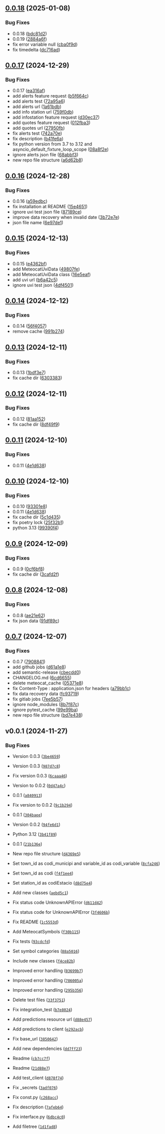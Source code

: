 ## [0.0.18](https://github.com/figorr/meteocatpy/compare/v0.0.17...v0.0.18) (2025-01-08)


### Bug Fixes

* 0.0.18 ([bdc81d2](https://github.com/figorr/meteocatpy/commit/bdc81d2c4ada74478e66d376962bd2e7b01fe39b))
* 0.0.19 ([2884a6f](https://github.com/figorr/meteocatpy/commit/2884a6ff7216f412e5144ba8a89a300f6b0a42c2))
* fix error variable null ([cba0f9d](https://github.com/figorr/meteocatpy/commit/cba0f9d80c1b2a6e6f3ab8660b7ae703bfe4c148))
* fix timedelta ([dc716ad](https://github.com/figorr/meteocatpy/commit/dc716ad3843f1e138ccab6ac7e01d406e13cf4a5))

## [0.0.17](https://github.com/figorr/meteocatpy/compare/v0.0.16...v0.0.17) (2024-12-29)


### Bug Fixes

* 0.0.17 ([ea316af](https://github.com/figorr/meteocatpy/commit/ea316aff268970420dce1c7337d8e7b45859f13c))
* add alerts feature request ([b5f664c](https://github.com/figorr/meteocatpy/commit/b5f664c2b305130bf55cd9a88ac2c007443e1f67))
* add alerts test ([72a95a6](https://github.com/figorr/meteocatpy/commit/72a95a66f39908831255c06a6361512c3efcaffb))
* add alerts url ([1a61bdb](https://github.com/figorr/meteocatpy/commit/1a61bdbe919c45239278d80471d003660ffb53e8))
* add info station url ([759f0db](https://github.com/figorr/meteocatpy/commit/759f0db95dcc00c8a99d269cdce1eadc7dfe4284))
* add infostation feature request ([d30ec37](https://github.com/figorr/meteocatpy/commit/d30ec3796e4be27a2601abdbb7c1c50ada8fa485))
* add quotes feature request ([012fba3](https://github.com/figorr/meteocatpy/commit/012fba30febd6ac76c46ac684ff2f5f25f520acd))
* add quotes url ([27950fb](https://github.com/figorr/meteocatpy/commit/27950fbf3eb488566e2f5955cb7b8a53a63a77ee))
* fix alerts test ([742a70e](https://github.com/figorr/meteocatpy/commit/742a70ed584dcc6febb66a3c1b9a3b85574ebd18))
* fix description ([b41fe6a](https://github.com/figorr/meteocatpy/commit/b41fe6a23385d5fe0e445ad8453bf94ae4cdd623))
* fix python version from 3.7 to 3.12 and asyncio_default_fixture_loop_scope ([08a8f2e](https://github.com/figorr/meteocatpy/commit/08a8f2ed5a6768f7aa01e2d9959372bc756e501c))
* ignore alerts json file ([68abbf3](https://github.com/figorr/meteocatpy/commit/68abbf3bb20d4fdfadaf55c8774dec29aa699bcd))
* new repo file structure ([a6d62b8](https://github.com/figorr/meteocatpy/commit/a6d62b8acca9cadaff96fc1631f71903e2925479))

## [0.0.16](https://github.com/figorr/meteocatpy/compare/v0.0.15...v0.0.16) (2024-12-28)


### Bug Fixes

* 0.0.16 ([a59edbc](https://github.com/figorr/meteocatpy/commit/a59edbcff6297346113b411405122b9fe6e9fe14))
* fix installation at README ([15e4651](https://github.com/figorr/meteocatpy/commit/15e46517254c0f9bdd82adf8038a17ae6e4339d5))
* ignore uvi test json file ([87189ce](https://github.com/figorr/meteocatpy/commit/87189cea76510a75fa41c015aa522075ba71d19f))
* improve data recovery when invalid date ([3b72e7e](https://github.com/figorr/meteocatpy/commit/3b72e7e1aeb34485e1226c56f2b6cce385b19f38))
* json file name ([6e97de1](https://github.com/figorr/meteocatpy/commit/6e97de1d585c17936b316eb1fcc1b5ac2b5275d9))

## [0.0.15](https://github.com/figorr/meteocatpy/compare/v0.0.14...v0.0.15) (2024-12-13)


### Bug Fixes

* 0.0.15 ([e4362bf](https://github.com/figorr/meteocatpy/commit/e4362bf9830c8eb5f9aa6fd803d06bf6bb64c2c8))
* add MeteocatUviData ([49807fe](https://github.com/figorr/meteocatpy/commit/49807fe195098db59a654d015942352cb3705b93))
* add MeteocatUviData class ([16e5eaf](https://github.com/figorr/meteocatpy/commit/16e5eaf7c918c673ab4648d1c3194144605d3249))
* add uvi url ([b6a42c5](https://github.com/figorr/meteocatpy/commit/b6a42c5f2bc405359c49c7c5f106d576f5c70d9e))
* ignore uvi test json ([4df4501](https://github.com/figorr/meteocatpy/commit/4df450166c4d01b67e096a754506d6d939ba09a5))

## [0.0.14](https://github.com/figorr/meteocatpy/compare/v0.0.13...v0.0.14) (2024-12-12)


### Bug Fixes

* 0.0.14 ([56f4057](https://github.com/figorr/meteocatpy/commit/56f40575bfa985df9210119162c3857c19df36ba))
* remove cache ([991b274](https://github.com/figorr/meteocatpy/commit/991b27493ad3db5e0d05d3824b3ec45592275af7))

## [0.0.13](https://github.com/figorr/meteocatpy/compare/v0.0.12...v0.0.13) (2024-12-11)


### Bug Fixes

* 0.0.13 ([1bdf3e7](https://github.com/figorr/meteocatpy/commit/1bdf3e7632156c0f033b483ac0ab5f159ed65be4))
* fix cache dir ([6303383](https://github.com/figorr/meteocatpy/commit/6303383e7cbf2efad27d288adf89c6ea58dbc9c4))

## [0.0.12](https://github.com/figorr/meteocatpy/compare/v0.0.11...v0.0.12) (2024-12-11)


### Bug Fixes

* 0.0.12 ([81aa152](https://github.com/figorr/meteocatpy/commit/81aa1528202661eb4854e37f9b1880f798d9457e))
* fix cache dir ([8df49f9](https://github.com/figorr/meteocatpy/commit/8df49f97fd8f6645dae9db9f53a94a44395447ff))

## [0.0.11](https://github.com/figorr/meteocatpy/compare/v0.0.9...v0.0.10) (2024-12-10)

### Bug Fixes

* 0.0.11 ([4e1d638](https://github.com/figorr/meteocatpy/commit/4e1d6387200fb6cde2d06c448c178b108bbb2b92))


## [0.0.10](https://github.com/figorr/meteocatpy/compare/v0.0.9...v0.0.10) (2024-12-10)


### Bug Fixes

* 0.0.10 ([93301e8](https://github.com/figorr/meteocatpy/commit/93301e82667ec85c79966da8a2b637c4d85e1b6a))
* 0.0.11 ([4e1d638](https://github.com/figorr/meteocatpy/commit/4e1d6387200fb6cde2d06c448c178b108bbb2b92))
* fix cache dir ([5c1d435](https://github.com/figorr/meteocatpy/commit/5c1d435f2310f3d0b33538f823efe64c0f3797b4))
* fix poetry lock ([25f32b1](https://github.com/figorr/meteocatpy/commit/25f32b1cd078ee60ab877d99fe444ccfce116f42))
* python 3.13 ([99390f4](https://github.com/figorr/meteocatpy/commit/99390f4745c803b9623255b39c29edf61dacfcf9))

## [0.0.9](https://github.com/figorr/meteocatpy/compare/v0.0.8...v0.0.9) (2024-12-09)


### Bug Fixes

* 0.0.9 ([0cf6bf8](https://github.com/figorr/meteocatpy/commit/0cf6bf888c572c3477a1385a06a753fc0096fc95))
* fix cache dir ([3cafd2f](https://github.com/figorr/meteocatpy/commit/3cafd2fb0ec2fcdf9d94cf3adb3fcb264aabeb9e))

## [0.0.8](https://github.com/figorr/meteocatpy/compare/v0.0.7...v0.0.8) (2024-12-08)


### Bug Fixes

* 0.0.8 ([ae21e62](https://github.com/figorr/meteocatpy/commit/ae21e62c88b1ea20b94d5feb6eb8f5dfa07de509))
* fix json data ([91df89c](https://github.com/figorr/meteocatpy/commit/91df89c9746588e20a2073770313de20fa8dd64b))

## [0.0.7](https://github.com/figorr/meteocatpy/compare/v0.0.6...v0.0.7) (2024-12-07)


### Bug Fixes

* 0.0.7 ([7908841](https://github.com/figorr/meteocatpy/commit/7908841eee0b00b563b6b6266f4a6b71bc503ef2))
* add github jobs ([d61a1e8](https://github.com/figorr/meteocatpy/commit/d61a1e846a5a34b505ca4520e68152bac21ace23))
* add semantic-release ([cbecdd0](https://github.com/figorr/meteocatpy/commit/cbecdd05eade74445d5458100c3c42f2eaff4506))
* CHANGELOG.md ([6cd6655](https://github.com/figorr/meteocatpy/commit/6cd665549663377ac4a73a20c6e5d4b8f6f859b9))
* delete meteocat_cache ([05371e8](https://github.com/figorr/meteocatpy/commit/05371e8aa53365d5bbc027d1658e154957e225fe))
* fix Content-Type : application.json for headers ([a79bb1c](https://github.com/figorr/meteocatpy/commit/a79bb1ced0a1f2def294b5964840ea938c469d57))
* fix data recovery data ([fc93719](https://github.com/figorr/meteocatpy/commit/fc93719d7d601810771bd89dcd8715686843f836))
* fix gitlab jobs ([7ee5b57](https://github.com/figorr/meteocatpy/commit/7ee5b5714e27b3f9031d5b9b81fe100e1064f0da))
* ignore node_modules ([8b7f87c](https://github.com/figorr/meteocatpy/commit/8b7f87c5bf6b08211925824fd02dd0fdbbfced9b))
* ignore pytest_cache ([99e99ba](https://github.com/figorr/meteocatpy/commit/99e99baf9a79529e63a0db47c76c7b150432f566))
* new repo file structure ([bd7e438](https://github.com/figorr/meteocatpy/commit/bd7e438040255ddbcc375fd67469704a83bf5dfe))

## v0.0.1 (2024-11-27)

### Bug Fixes

- Version 0.0.3
  ([`3be4659`](https://github.com/figorr/meteocatpy/commit/3be4659a5df47b942f3d24594dc1140eecb65388))

- Version 0.0.3
  ([`987d7c8`](https://github.com/figorr/meteocatpy/commit/987d7c89f770f11aa37267815b799dd90d6230be))

- Fix version 0.0.3
  ([`6caaa46`](https://github.com/figorr/meteocatpy/commit/6caaa460dbee29f10a8566e0925ceddb94e4167e))

- Version to 0.0.2
  ([`0d47a4c`](https://github.com/figorr/meteocatpy/commit/0d47a4c1d8f64d0f6b32a79b909cda79ef236825))

- 0.0.1
  ([`a840913`](https://github.com/figorr/meteocatpy/commit/a840913c7cab075bf7b242ecbf0c93c0471f27f1))

- Fix version to 0.0.2
  ([`9c1b294`](https://github.com/figorr/meteocatpy/commit/9c1b294faa060988ecf41fbebcb01345ec940dce))

- 0.0.1
  ([`304baee`](https://github.com/figorr/meteocatpy/commit/304baeef7d988b3d38a39a2064230ccf3e34e5b5))

- Version 0.0.2
  ([`94fe6d1`](https://github.com/figorr/meteocatpy/commit/94fe6d1c6637c69d38eaec6b86463e260d1faf7f))

- Python 3.12
  ([`3b41f89`](https://github.com/figorr/meteocatpy/commit/3b41f895150a335f9cce7df3932d162bd8a6ed2e))

- 0.0.1
  ([`21b136e`](https://github.com/figorr/meteocatpy/commit/21b136e53b20484ca451b8ae7ea346723e343cd0))

- New repo file structure
  ([`d4369e5`](https://github.com/figorr/meteocatpy/commit/d4369e5e3048fee4fb7edf445814f4e765178d4d))

- Set town_id as codi_municipi and variable_id as codi_variable
  ([`8cfa246`](https://github.com/figorr/meteocatpy/commit/8cfa2465a949bfd46c60d7a4d824bd41eb5af507))

- Set town_id as codi
  ([`f4f1ee4`](https://github.com/figorr/meteocatpy/commit/f4f1ee403d16620e57c02e66771aa6b3483b6a89))

- Set station_id as codiEstacio
  ([`d8d75e4`](https://github.com/figorr/meteocatpy/commit/d8d75e484c3c191e7db70a20db9ce27e2b7d182c))

- Add new classes
  ([`aebd5c1`](https://github.com/figorr/meteocatpy/commit/aebd5c1011a9ba53ddcf239fa6f6ab2c9fc052a4))

- Fix status code UnknownAPIError
  ([`d611d42`](https://github.com/figorr/meteocatpy/commit/d611d42ddc12ff792d53894ba0c8007a1a9678ab))

- Fix status code for UnknownAPIError
  ([`3f4606b`](https://github.com/figorr/meteocatpy/commit/3f4606b5ec023254cb73efb2d5cf306974533898))

- Fix README
  ([`1c5553d`](https://github.com/figorr/meteocatpy/commit/1c5553d9b430563cb35f2d53fd51b4be00bf25aa))

- Add MeteocatSymbols
  ([`f30b115`](https://github.com/figorr/meteocatpy/commit/f30b1150d0bc78908287a1ef72827590a089f003))

- Fix tests
  ([`93cdcfd`](https://github.com/figorr/meteocatpy/commit/93cdcfd753d4ab7770ae85ad7c4e035802b8e9d2))

- Set symbol categories
  ([`88a5016`](https://github.com/figorr/meteocatpy/commit/88a5016935d6103183672a79bf0423e0893cefa1))

- Include new classes
  ([`f4ce82b`](https://github.com/figorr/meteocatpy/commit/f4ce82bffef80a884e02962548d6f5da7466e3b1))

- Improved error handling
  ([`03699b7`](https://github.com/figorr/meteocatpy/commit/03699b74791db3bb695d9613a215aee3da6a9929))

- Improved error handling
  ([`786005a`](https://github.com/figorr/meteocatpy/commit/786005a43435cb2217575dd1e528ff4f5a403e35))

- Improved error handling
  ([`295b356`](https://github.com/figorr/meteocatpy/commit/295b3560864e4420008aa80cbc01c96e1fbb67f8))

- Delete test files
  ([`33f3751`](https://github.com/figorr/meteocatpy/commit/33f3751e645bda30a70475efe5404f6f4ad0f96f))

- Fix integration_test
  ([`b7e8024`](https://github.com/figorr/meteocatpy/commit/b7e8024760401537d9ad28e026d4948383d9db3e))

- Add predictions resource url
  ([`d88e457`](https://github.com/figorr/meteocatpy/commit/d88e45777671c5726859c4b817a5ea02a7462ae4))

- Add predictions to client
  ([`e292acb`](https://github.com/figorr/meteocatpy/commit/e292acb3aa68415f3dd06d8ed2030fe2b18b9cb4))

- Fix base_url
  ([`3850642`](https://github.com/figorr/meteocatpy/commit/3850642390eb85962e0ac2d13d6b72effd985f53))

- Add new dependencies
  ([`dd7ff23`](https://github.com/figorr/meteocatpy/commit/dd7ff23fc7131187dd2c82cd57c2e6bcabfcea42))

- Readme
  ([`cb7cc7f`](https://github.com/figorr/meteocatpy/commit/cb7cc7fa33a388dde7e13563bc060d8a8a7265cf))

- Readme
  ([`21d88e7`](https://github.com/figorr/meteocatpy/commit/21d88e77ea206905161f09223f2d6f265958e98d))

- Add test_client
  ([`d878f74`](https://github.com/figorr/meteocatpy/commit/d878f7403716254b49203dc8f4589177bcbabc56))

- Fix _secrets
  ([`3adf076`](https://github.com/figorr/meteocatpy/commit/3adf076060718b0445ab9ff606e396ce2974433a))

- Fix const.py
  ([`c268acc`](https://github.com/figorr/meteocatpy/commit/c268acc417d8e8a550d2d74636e35e4268802dc6))

- Fix description
  ([`7afeb64`](https://github.com/figorr/meteocatpy/commit/7afeb643c5c8d906f4a497a9d177d264d25506dd))

- Fix interface.py
  ([`6dbc4c0`](https://github.com/figorr/meteocatpy/commit/6dbc4c0a1d644e58cb8c9b69b5ff812759ab25c0))

- Add filetree
  ([`1d1fad8`](https://github.com/figorr/meteocatpy/commit/1d1fad8ee1a50757396b6fd8ba8f8c77b243e1dd))
